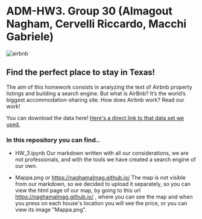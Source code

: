 # ADM-HW3. Group 30 (Almagout Nagham, Cervelli Riccardo, Macchi Gabriele)
![airbnb](https://media.meltybuzz.it/article-2615530-head-f1405850007/airbnb-logo-new-red-white.jpg)

## Find the perfect place to stay in Texas!
The aim of this homework consists in analyzing the text of Airbnb property listings and building a search engine. But what is AirBnb? It’s the world’s biggest accommodation-sharing site. How does Airbnb work? Read our work!

You can download the data here! 
[Here's a direct link to that data set we used.](https://www.kaggle.com/PromptCloudHQ/airbnb-property-data-from-texas/downloads/Airbnb_Texas_Rentals.csv/1)


### In this repository you can find..

- HW_3.ipynb 
Our markdown written with all our considerations, we are not professionals, and with the tools we have created a search engine  of our own.

- Mappa.png or https://naghamalmag.github.io/
The map is not visible from our markdown, so we decided to upload it separately, so you can view the html page of our map, by going to this url https://naghamalmag.github.io/ , where you can see the map and when you press on each house's location you will see the price, or you can view its image "Mappa.png".

